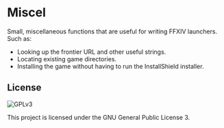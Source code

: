 # Miscel

Small, miscellaneous functions that are useful for writing FFXIV launchers. Such as:

* Looking up the frontier URL and other useful strings.
* Locating existing game directories.
* Installing the game without having to run the InstallShield installer.

## License

![GPLv3](https://www.gnu.org/graphics/gplv3-127x51.png)

This project is licensed under the GNU General Public License 3.

